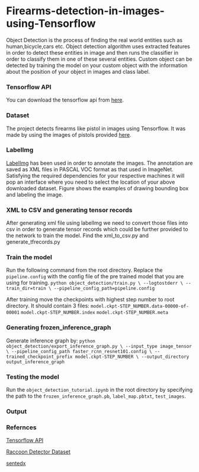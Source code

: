 # Firearms-detection-in-images-using-Tensorflow


Object Detection is the process of finding the real world entities such as human,bicycle,cars etc. Object detection algorithm uses extracted features in order to detect these entities in image and then runs the classifier in order to classify them in one of these several entities. Custom object can be detected by training the model on your custom object with the information about the position of your object in images and class label. 

### Tensorflow API

You can download the tensorflow api from [here](https://github.com/tensorflow/models/tree/master/research/object_detection).
### Dataset

The project detects firearms like pistol in images using Tensorflow. It was made by using the images of pistols provided [here](https://sci2s.ugr.es/weapons-detection). 

### LabelImg

[LabelImg](https://github.com/tzutalin/labelImg) has been used in order to annotate the images. The annotation are saved as XML files in PASCAL VOC format as that used in ImageNet. Satisfying the required dependencies for your respective machines it will pop an interface where you need to select the location of your above downloaded dataset. Figure shows the examples of drawing bounding box and labeling the image.

### XML to CSV and generating tensor records

After generating xml file using labelImg we need to convert those files into csv in order to generate tensor records which could be further provided to the network to train the model. Find the xml_to_csv.py and generate_tfrecords.py

### Train the model
Run the following command from the root directory. Replace the `pipeline.config` with the config file of the pre trained model that you are using for training.
`python object_detection/train.py \
        --logtostderr \
        --train_dir=train \
        --pipeline_config_path=pipeline.config`
        
After training move the checkpoints with highest step number to root directory. It should contain 3 files:
`model.ckpt-STEP_NUMBER.data-00000-of-00001`
`model.ckpt-STEP_NUMBER.index`
`model.ckpt-STEP_NUMBER.meta`

### Generating frozen_inference_graph

Generate inference graph by:
`python object_detection/export_inference_graph.py \
        --input_type image_tensor \
        --pipeline_config_path faster_rcnn_resnet101.config \
        --trained_checkpoint_prefix model.ckpt-STEP_NUMBER \
        --output_directory output_inference_graph`
### Testing the model
Run the `object_detection_tutorial.ipynb` in the root directory by specifying the path to the `frozen_inference_graph.pb`, `label_map.pbtxt`, `test_images`.

### Output

### Refernces
[Tensorflow API](https://github.com/tensorflow/models/tree/master/research/object_detection)

[Raccoon Detector Dataset](https://github.com/datitran/raccoon_dataset)

[sentedx](https://www.youtube.com/playlist?list=PLQVvvaa0QuDcNK5GeCQnxYnSSaar2tpku)


